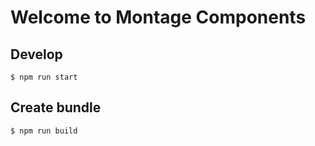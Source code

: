 # Welcome to Montage Components

## Develop

```
$ npm run start
```

## Create bundle

```
$ npm run build
```
